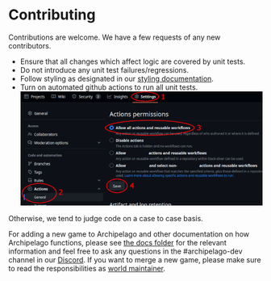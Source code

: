 # Contributing
Contributions are welcome. We have a few requests of any new contributors.

* Ensure that all changes which affect logic are covered by unit tests. 
* Do not introduce any unit test failures/regressions.
* Follow styling as designated in our [styling documentation](/docs/style.md).
* Turn on automated github actions to run all unit tests. 
![Github actions example](./img/github-actions-example.png)

Otherwise, we tend to judge code on a case to case basis.

For adding a new game to Archipelago and other documentation on how Archipelago functions, please see 
[the docs folder](/docs/) for the relevant information and feel free to ask any questions in the #archipelago-dev 
channel in our [Discord](https://archipelago.gg/discord).
If you want to merge a new game, please make sure to read the responsibilities as
[world maintainer](/docs/world%20maintainer.md).
